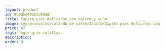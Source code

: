 ```yaml
---
layout: product
id: 95ed5e48365b8da8
title: Zapato pies delicados con velcro y cuña
image: img/productos/calzado de calle/Zapato/Zapato pies delicados con velcro y cuña=47=negro gris cutillas.webp
price: 47
tags: negro gris cutillas
description: 
order: 0
---
```

